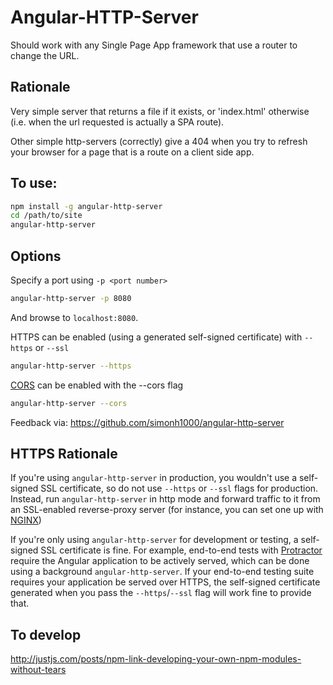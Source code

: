 # Angular-HTTP-Server

Should work with any Single Page App framework that use a router to change the URL.

## Rationale

Very simple server that returns a file if it exists, or 'index.html' otherwise (i.e. when the url requested is actually a SPA route).

Other simple http-servers (correctly) give a 404 when you try to refresh your browser for a page that is a route on a client side app.

## To use:

```sh
npm install -g angular-http-server
cd /path/to/site
angular-http-server
```

## Options

Specify a port using `-p <port number>`

```sh
angular-http-server -p 8080
```

And browse to `localhost:8080`.


HTTPS can be enabled (using a generated self-signed certificate) with `--https` or `--ssl`
```sh
angular-http-server --https
```

[CORS](https://developer.mozilla.org/en-US/docs/Web/HTTP/Access_control_CORS) can be enabled with the --cors flag
```sh
angular-http-server --cors
```


Feedback via: https://github.com/simonh1000/angular-http-server

## HTTPS Rationale

If you're using `angular-http-server` in production, you wouldn't use a self-signed SSL certificate, so
do not use `--https` or `--ssl` flags for production. Instead, run `angular-http-server` in http mode
and forward traffic to it from an SSL-enabled reverse-proxy server (for instance, you can set one
up with [NGINX](https://www.nginx.com/resources/admin-guide/reverse-proxy/))

If you're only using `angular-http-server` for development or testing, a self-signed SSL certificate
is fine. For example, end-to-end tests with [Protractor](http://www.protractortest.org/) require the
Angular application to be actively served, which can be done using a background `angular-http-server`.
If your end-to-end testing suite requires your application be served over HTTPS, the self-signed
certificate generated when you pass the `--https`/`--ssl` flag will work fine to provide that.

## To develop

http://justjs.com/posts/npm-link-developing-your-own-npm-modules-without-tears
